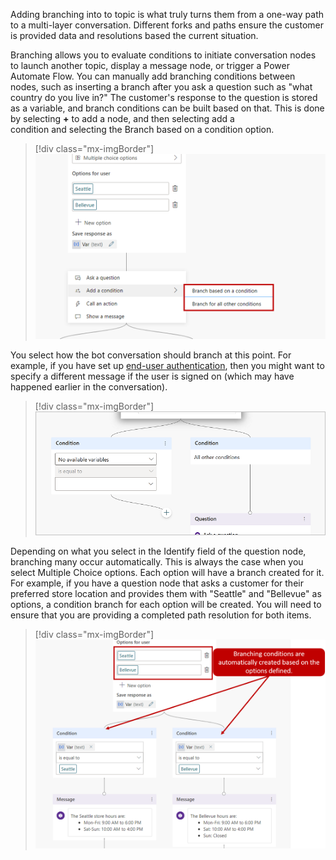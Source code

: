Adding branching into to topic is what truly turns them from a one-way path to a multi-layer conversation. Different forks and paths ensure the customer is provided data and resolutions based the current situation.

Branching allows you to evaluate conditions to initiate conversation nodes to launch another topic, display a message node, or trigger a Power Automate Flow. You can manually add branching conditions between nodes, such as inserting a branch after you ask a question such as "what country do you live in?" The customer's response to the question is stored as a variable, and branch conditions can be built based on that. This is done by selecting **+** to add a node, and then selecting add a condition and selecting the Branch based on a condition option.

> [!div class="mx-imgBorder"]
> [![Add a condition, either for a branch based on a condition or for all other conditions.](../media/3-1.png)](../media/3-1.png#lightbox)

You select how the bot conversation should branch at this point. For example, if you have set up [end-user authentication](https://docs.microsoft.com/power-virtual-agents/advanced-end-user-authentication/?azure-portal=true), then you might want to specify a different message if the user is signed on (which may have happened earlier in the conversation).

> [!div class="mx-imgBorder"]
> [![Choose a variable](../media/3-1-1.png)](../media/3-1-1.png#lightbox)

Depending on what you select in the Identify field of the question node, branching many occur automatically. This is always the case when you select Multiple Choice options. Each option will have a branch created for it. For example, if you have a question node that asks a customer for their preferred store location and provides them with "Seattle" and "Bellevue" as options, a condition branch for each option will be created. You will need to ensure that you are providing a completed path resolution for both items.

> [!div class="mx-imgBorder"]
> [![Branching conditions are automatically created based on the options defined.](../media/3-2.png)](../media/3-2.png#lightbox)
